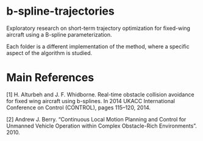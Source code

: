 # b-spline-trajectories

Exploratory research on short-term trajectory optimization for fixed-wing aircraft using a B-spline parameterization.

Each folder is a different implementation of the method, where a specific aspect of the algorithm is studied.

# Main References 

[1] H. Alturbeh and J. F. Whidborne. Real-time obstacle collision avoidance for fixed wing aircraft using b-splines. In 2014 UKACC International Conference on Control (CONTROL), pages 115–120, 2014.

[2] Andrew J. Berry. “Continuous Local Motion Planning and Control for Unmanned Vehicle Operation within Complex Obstacle-Rich Environments”. 2010.

